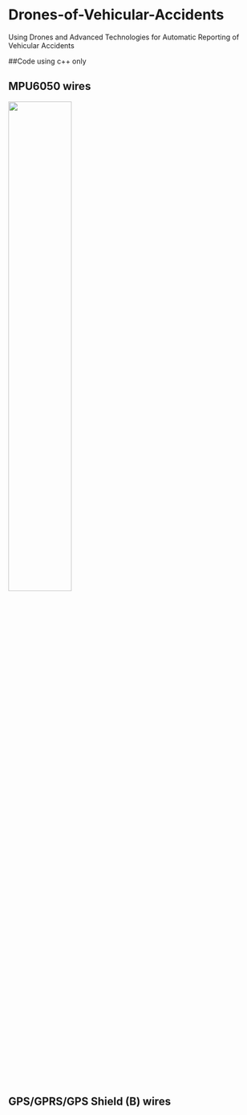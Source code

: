 # Drones-of-Vehicular-Accidents
Using Drones and Advanced Technologies for Automatic Reporting of Vehicular Accidents

##Code 
using c++ only

## MPU6050 wires 
<img width='50%' src='https://i.imgur.com/ZO4NPXI.jpg'/>

## GPS/GPRS/GPS Shield (B) wires

